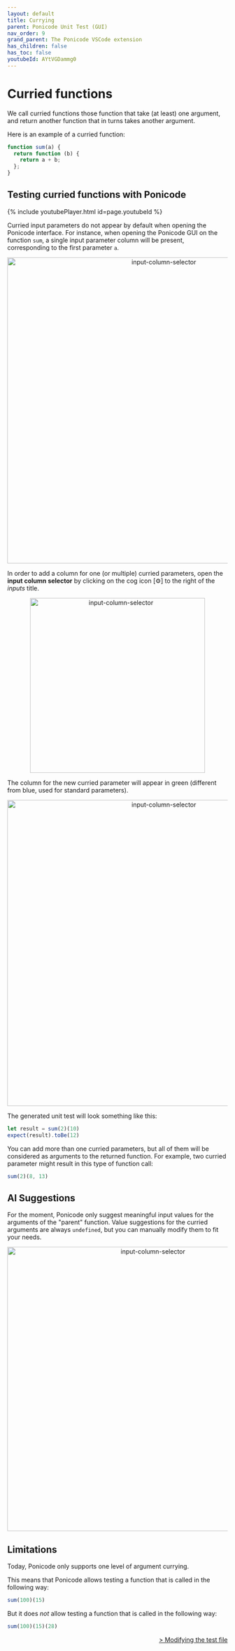 ```yaml
---
layout: default
title: Currying
parent: Ponicode Unit Test (GUI)
nav_order: 9
grand_parent: The Ponicode VSCode extension
has_children: false
has_toc: false
youtubeId: AYtVGDammg0
---
```


# Curried functions

We call curried functions those function that take (at least) one argument, and return another function that in turns takes another argument.

Here is an example of a curried function:

```javascript
function sum(a) {
  return function (b) {
    return a + b;
  };
}
```

## Testing curried functions with Ponicode

{% include youtubePlayer.html id=page.youtubeId %}

Curried input parameters do not appear by default when opening the Ponicode interface. 
For instance, when opening the Ponicode GUI on the function `sum`, a single input parameter column will be present, corresponding to the first parameter `a`.

<p align="center">
    <img src="/docs/vscode_extension/gui_test/images/curry_1.png" alt="input-column-selector" width="700"/>
</p>

In order to add a column for one (or multiple) curried parameters, open the **input column selector** by clicking on the cog icon [⚙] to the right of the *inputs* title.

<p align="center">
    <img src="/docs/vscode_extension/gui_test/images/curry_column_selector.png" alt="input-column-selector" width="400"/>
</p>

The column for the new curried parameter will appear in green (different from blue, used for standard parameters). 

<p align="center">
    <img src="/docs/vscode_extension/gui_test/images/curry_2.png" alt="input-column-selector" width="700"/>
</p>

The generated unit test will look something like this: 

```javascript
let result = sum(2)(10)
expect(result).toBe(12)
```

You can add more than one curried parameters, but all of them will be considered as arguments to the returned function. For example, two curried parameter might result in this type of function call: 

```javascript
sum(2)(8, 13)
```

## AI Suggestions

For the moment, Ponicode only suggest meaningful input values for the arguments of the "parent" function. Value suggestions for the curried arguments are always `undefined`, but you can manually modify them to fit your needs.

<p align="center">
    <img src="/docs/vscode_extension/gui_test/images/curry_suggestions.png" alt="input-column-selector" width="650"/>
</p>

## Limitations

Today, Ponicode only supports one level of argument currying.

This means that Ponicode allows testing a function that is called in the following way:
```javascript
sum(100)(15)
```
But it does *not* allow testing a function that is called in the following way:
```javascript
sum(100)(15)(28)
```

<div align="right">
    <a href="/docs/vscode_extension/gui_test/modifyingTestFile" >
        > Modifying the test file
    </a>
</div>
